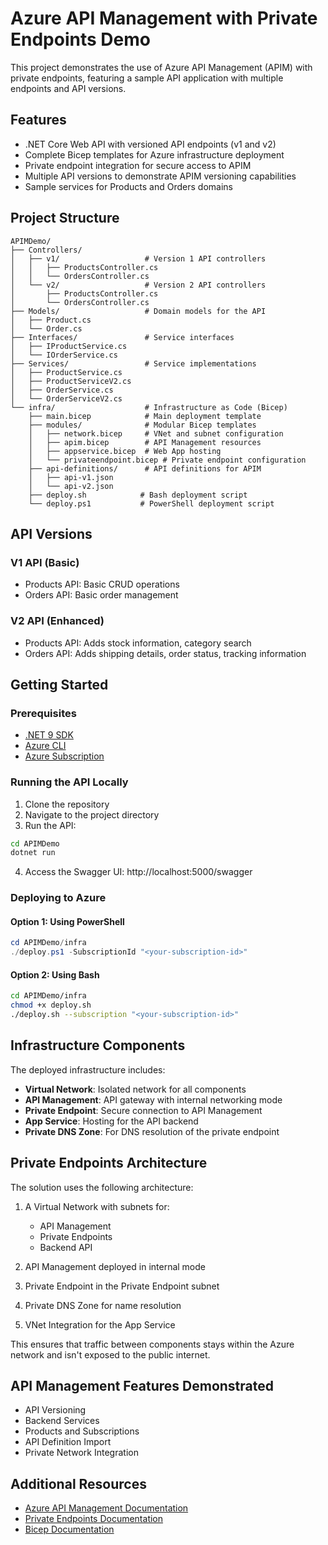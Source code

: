# Azure API Management with Private Endpoints Demo

This project demonstrates the use of Azure API Management (APIM) with private endpoints, featuring a sample API application with multiple endpoints and API versions.

## Features

- .NET Core Web API with versioned API endpoints (v1 and v2)
- Complete Bicep templates for Azure infrastructure deployment
- Private endpoint integration for secure access to APIM
- Multiple API versions to demonstrate APIM versioning capabilities
- Sample services for Products and Orders domains

## Project Structure

```
APIMDemo/
├── Controllers/
│   ├── v1/                   # Version 1 API controllers
│   │   ├── ProductsController.cs
│   │   └── OrdersController.cs
│   └── v2/                   # Version 2 API controllers
│       ├── ProductsController.cs
│       └── OrdersController.cs
├── Models/                   # Domain models for the API
│   ├── Product.cs
│   └── Order.cs
├── Interfaces/               # Service interfaces
│   ├── IProductService.cs
│   └── IOrderService.cs
├── Services/                 # Service implementations
│   ├── ProductService.cs
│   ├── ProductServiceV2.cs
│   ├── OrderService.cs
│   └── OrderServiceV2.cs
└── infra/                    # Infrastructure as Code (Bicep)
    ├── main.bicep            # Main deployment template
    ├── modules/              # Modular Bicep templates
    │   ├── network.bicep     # VNet and subnet configuration
    │   ├── apim.bicep        # API Management resources
    │   ├── appservice.bicep  # Web App hosting
    │   └── privateendpoint.bicep # Private endpoint configuration
    ├── api-definitions/      # API definitions for APIM
    │   ├── api-v1.json
    │   └── api-v2.json
    ├── deploy.sh            # Bash deployment script
    └── deploy.ps1           # PowerShell deployment script
```

## API Versions

### V1 API (Basic)

- Products API: Basic CRUD operations
- Orders API: Basic order management

### V2 API (Enhanced)

- Products API: Adds stock information, category search
- Orders API: Adds shipping details, order status, tracking information

## Getting Started

### Prerequisites

- [.NET 9 SDK](https://dotnet.microsoft.com/download)
- [Azure CLI](https://docs.microsoft.com/cli/azure/install-azure-cli)
- [Azure Subscription](https://azure.microsoft.com/free/)

### Running the API Locally

1. Clone the repository
2. Navigate to the project directory
3. Run the API:

```bash
cd APIMDemo
dotnet run
```

4. Access the Swagger UI: http://localhost:5000/swagger

### Deploying to Azure

#### Option 1: Using PowerShell

```powershell
cd APIMDemo/infra
./deploy.ps1 -SubscriptionId "<your-subscription-id>"
```

#### Option 2: Using Bash

```bash
cd APIMDemo/infra
chmod +x deploy.sh
./deploy.sh --subscription "<your-subscription-id>"
```

## Infrastructure Components

The deployed infrastructure includes:

- **Virtual Network**: Isolated network for all components
- **API Management**: API gateway with internal networking mode
- **Private Endpoint**: Secure connection to API Management
- **App Service**: Hosting for the API backend
- **Private DNS Zone**: For DNS resolution of the private endpoint

## Private Endpoints Architecture

The solution uses the following architecture:

1. A Virtual Network with subnets for:
   - API Management
   - Private Endpoints
   - Backend API

2. API Management deployed in internal mode
3. Private Endpoint in the Private Endpoint subnet
4. Private DNS Zone for name resolution
5. VNet Integration for the App Service

This ensures that traffic between components stays within the Azure network and isn't exposed to the public internet.

## API Management Features Demonstrated

- API Versioning
- Backend Services
- Products and Subscriptions
- API Definition Import
- Private Network Integration

## Additional Resources

- [Azure API Management Documentation](https://docs.microsoft.com/azure/api-management/)
- [Private Endpoints Documentation](https://docs.microsoft.com/azure/private-link/private-endpoint-overview)
- [Bicep Documentation](https://docs.microsoft.com/azure/azure-resource-manager/bicep/)
